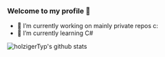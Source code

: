 ### Welcome to my profile 👋

- 🔭 I’m currently working on mainly private repos c:
- 🌱 I’m currently learning C#


![holzigerTyp's github stats](https://github-readme-stats.vercel.app/api?username=holzigerTyp&show_icons=true&theme=onedark)
